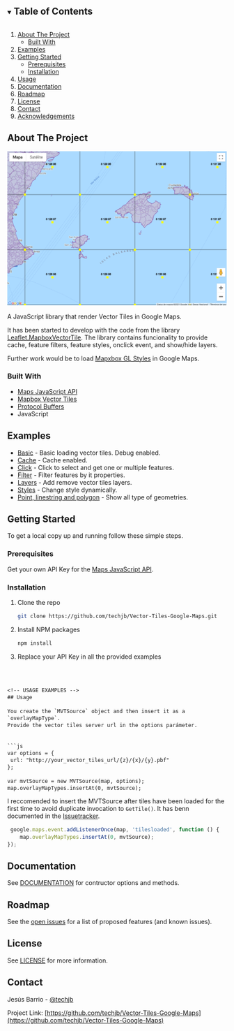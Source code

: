 ﻿
<!-- TABLE OF CONTENTS -->
<details open="open">
  <summary><h2 style="display: inline-block">Table of Contents</h2></summary>
  <ol>
    <li>
      <a href="#about-the-project">About The Project</a>
      <ul>
        <li><a href="#built-with">Built With</a></li>
      </ul>
    </li>    
    <li><a href="#examples">Examples</a></li>
    <li>
      <a href="#getting-started">Getting Started</a>
      <ul>
        <li><a href="#prerequisites">Prerequisites</a></li>
        <li><a href="#installation">Installation</a></li>
      </ul>
    </li>
    <li><a href="#usage">Usage</a></li>
    <li><a href="#usage">Documentation</a></li>        
    <li><a href="#roadmap">Roadmap</a></li>    
    <li><a href="#license">License</a></li>
    <li><a href="#contact">Contact</a></li>
    <li><a href="#acknowledgements">Acknowledgements</a></li>
  </ol>
</details>



<!-- ABOUT THE PROJECT -->
## About The Project

[![Product Name Screen Shot][product-screenshot]](https://techjb.github.io/Vector-Tiles-Google-Maps/examples/basic.html)


A JavaScript library that render Vector Tiles in Google Maps.

It has been started to develop with the code from the library [Leaflet.MapboxVectorTile](https://github.com/SpatialServer/Leaflet.MapboxVectorTile). 
The library contains funcionality to provide cache, feature filters, feature styles, onclick event, and show/hide layers.

Further work would be to load [Mapxbox GL Styles](https://docs.mapbox.com/mapbox-gl-js/style-spec/) in Google Maps.

### Built With

* [Maps JavaScript API](https://developers.google.com/maps/documentation/javascript/overview?)
* [Mapbox Vector Tiles](https://github.com/mapbox/vector-tile-js)
* [Protocol Buffers](https://github.com/protocolbuffers/protobuf)
* JavaScript


<!-- DEMO EXAMPLES -->
## Examples

* [Basic](https://techjb.github.io/Vector-Tiles-Google-Maps/examples/basic.html) - Basic loading vector tiles. Debug enabled.
* [Cache](https://techjb.github.io/Vector-Tiles-Google-Maps/examples/cache.html) - Cache enabled.
* [Click](https://techjb.github.io/Vector-Tiles-Google-Maps/examples/click.html) - Click to select and get one or multiple features.
* [Filter](https://techjb.github.io/Vector-Tiles-Google-Maps/examples/filter.html) - Filter features by it properties.
* [Layers](https://techjb.github.io/Vector-Tiles-Google-Maps/examples/layers.html) - Add remove vector tiles layers.
* [Styles](https://techjb.github.io/Vector-Tiles-Google-Maps/examples/styles.html) - Change style dynamically.
* [Point, linestring and polygon](https://techjb.github.io/Vector-Tiles-Google-Maps/examples/point-linestring-polygon.html) - Show all type of geometries.


<!-- GETTING STARTED -->
## Getting Started

To get a local copy up and running follow these simple steps.

### Prerequisites

Get your own API Key for the [Maps JavaScript API](https://developers.google.com/maps/documentation/javascript/get-api-key).


### Installation

1. Clone the repo
   ```sh
   git clone https://github.com/techjb/Vector-Tiles-Google-Maps.git
   ```
2. Install NPM packages
   ```sh
   npm install
   ```
3. Replace your API Key in all the provided examples
   ```html
  <script src="https://maps.googleapis.com/maps/api/js?key=YOUR_API_KEY" defer></script>
   ```


<!-- USAGE EXAMPLES -->
## Usage

You create the `MVTSource` object and then insert it as a `overlayMapType`. 
Provide the vector tiles server url in the options parámeter.


```js
var options = {
    url: "http://your_vector_tiles_url/{z}/{x}/{y}.pbf"
};

var mvtSource = new MVTSource(map, options);
map.overlayMapTypes.insertAt(0, mvtSource);
```

I reccomended to insert the MVTSource after tiles have been loaded for the first time 
to avoid duplicate invocation to `GetTile()`. It has benn documented in the [Issuetracker](https://issuetracker.google.com/issues/73335429).

```js
 google.maps.event.addListenerOnce(map, 'tilesloaded', function () {
    map.overlayMapTypes.insertAt(0, mvtSource);
});
```
<!-- DOCUMENTATION -->
## Documentation

See [DOCUMENTATION](https://github.com/techjb/Vector-Tiles-Google-Maps/blob/master/DOCUMENTATION.md) for contructor options and methods.

<!-- ROADMAP -->
## Roadmap

See the [open issues](https://github.com/techjb/Vector-Tiles-Google-Maps/issues) for a list of proposed features (and known issues).


<!-- LICENSE -->
## License

See [LICENSE](https://github.com/techjb/Vector-Tiles-Google-Maps/blob/master/LICENSE.txt) for more information.


<!-- CONTACT -->
## Contact

Jesús Barrio - [@techjb](https://twitter.com/techjb)

Project Link: [https://github.com/techjb/Vector-Tiles-Google-Maps](https://github.com/techjb/Vector-Tiles-Google-Maps)


<!-- MARKDOWN LINKS & IMAGES -->
<!-- https://www.markdownguide.org/basic-syntax/#reference-style-links -->

[product-screenshot]: images/screenshot.png
